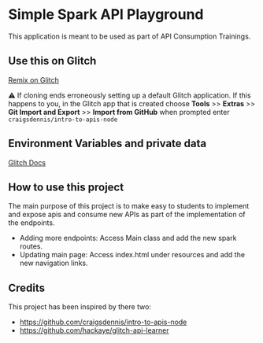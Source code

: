 # Simple Spark API Playground 

This application is meant to be used as part of API Consumption Trainings.

## Use this on Glitch

[Remix on Glitch](https://glitch.com/edit/#!/import/git?url=https://github.com/benjagra/simple-spark-api-playground)

⚠️ If cloning ends erroneously setting up a default Glitch application. If this happens to you, in the Glitch app that is created choose **Tools** >> **Extras** >> **Git Import and Export** >> **Import from GitHub** when prompted enter  `craigsdennis/intro-to-apis-node`


## Environment Variables and private data
[Glitch Docs](https://help.glitch.com/kb/article/18-adding-private-data/)

## How to use this project
The main purpose of this project is to make easy to students to implement and expose apis and consume new APIs as part of the implementation of the endpoints.
* Adding more endpoints: Access Main class and add the new spark routes.
* Updating main page: Access index.html under resources and add the new navigation links.

## Credits
This project has been inspired by there two:
* https://github.com/craigsdennis/intro-to-apis-node
* https://github.com/hackaye/glitch-api-learner
